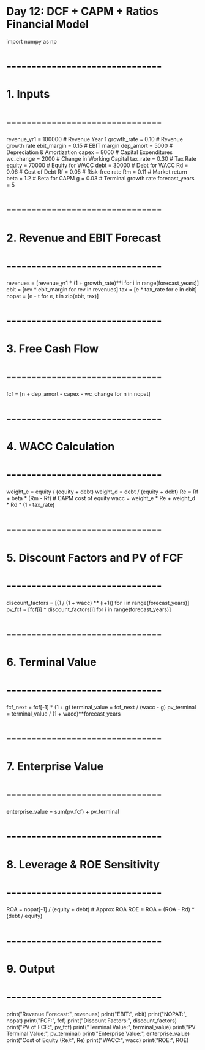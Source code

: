# Day 12: DCF + CAPM + Ratios Financial Model

import numpy as np

# -------------------------------
# 1. Inputs 
# -------------------------------
revenue_yr1 = 100000       # Revenue Year 1
growth_rate = 0.10         # Revenue growth rate
ebit_margin = 0.15         # EBIT margin
dep_amort = 5000           # Depreciation & Amortization
capex = 8000               # Capital Expenditures
wc_change = 2000           # Change in Working Capital
tax_rate = 0.30            # Tax Rate
equity = 70000             # Equity for WACC
debt = 30000               # Debt for WACC
Rd = 0.06                  # Cost of Debt
Rf = 0.05                  # Risk-free rate
Rm = 0.11                  # Market return
beta = 1.2                 # Beta for CAPM
g = 0.03                   # Terminal growth rate
forecast_years = 5

# -------------------------------
# 2. Revenue and EBIT Forecast
# -------------------------------
revenues = [revenue_yr1 * (1 + growth_rate)**i for i in range(forecast_years)]
ebit = [rev * ebit_margin for rev in revenues]
tax = [e * tax_rate for e in ebit]
nopat = [e - t for e, t in zip(ebit, tax)]

# -------------------------------
# 3. Free Cash Flow
# -------------------------------
fcf = [n + dep_amort - capex - wc_change for n in nopat]

# -------------------------------
# 4. WACC Calculation
# -------------------------------
weight_e = equity / (equity + debt)
weight_d = debt / (equity + debt)
Re = Rf + beta * (Rm - Rf)    # CAPM cost of equity
wacc = weight_e * Re + weight_d * Rd * (1 - tax_rate)

# -------------------------------
# 5. Discount Factors and PV of FCF
# -------------------------------
discount_factors = [(1 / (1 + wacc) ** (i+1)) for i in range(forecast_years)]
pv_fcf = [fcf[i] * discount_factors[i] for i in range(forecast_years)]

# -------------------------------
# 6. Terminal Value
# -------------------------------
fcf_next = fcf[-1] * (1 + g)
terminal_value = fcf_next / (wacc - g)
pv_terminal = terminal_value / (1 + wacc)**forecast_years

# -------------------------------
# 7. Enterprise Value
# -------------------------------
enterprise_value = sum(pv_fcf) + pv_terminal

# -------------------------------
# 8. Leverage & ROE Sensitivity
# -------------------------------
ROA = nopat[-1] / (equity + debt)   # Approx ROA
ROE = ROA + (ROA - Rd) * (debt / equity)

# -------------------------------
# 9. Output
# -------------------------------
print("Revenue Forecast:", revenues)
print("EBIT:", ebit)
print("NOPAT:", nopat)
print("FCF:", fcf)
print("Discount Factors:", discount_factors)
print("PV of FCF:", pv_fcf)
print("Terminal Value:", terminal_value)
print("PV Terminal Value:", pv_terminal)
print("Enterprise Value:", enterprise_value)
print("Cost of Equity (Re):", Re)
print("WACC:", wacc)
print("ROE:", ROE)
